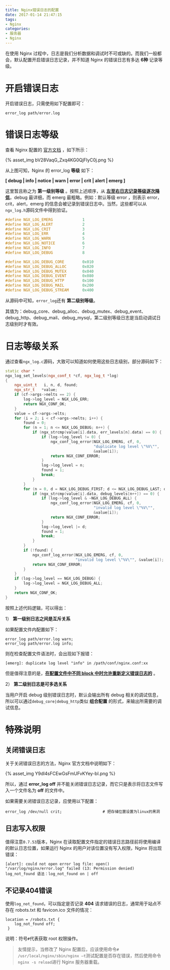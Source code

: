 ```yaml
---
title: Nginx错误日志的配置
date: 2017-01-14 21:47:15
tags:
- Nginx
categories:
- 服务器
- Nginx
---
```


在使用 Nginx 过程中，日志是我们分析数据和调试时不可或缺的。而我们一般都会，默认配置开启错误日志记录，并不知道 Nginx 的错误日志有多达 **6种** 记录等级。<!--more-->

# 开启错误日志

开启错误日志，只需使用如下配置即可：

```
error_log path/error.log 
```

# 错误日志等级

查看 Nginx 配置的 [官方文档](http://nginx.org/en/docs/ngx_core_module.html#error_log) ，如下所示：

{% asset_img bV28VaqG_Zxq4KG0QjFIyC0j.png %}

从上图可知，Nginx 的 error_log **等级** 如下：

<strong>[ debug | info | notice | warn | error | crit | alert | emerg ]</strong>

这里暂且称之为 **第一级别等级** 。按照上述顺序，从 [**左至右日志记录等级逐次降低**]()，debug 最详细，而 emerg 最粗略。例如：默认等级 error ，则表示 error，crit，alert，emerg 的信息会被记录到错误日志中。当然，这些都可以从`ngx_log.h`源码文件中得到验证。

```C++
#define NGX_LOG_EMERG             1
#define NGX_LOG_ALERT             2
#define NGX_LOG_CRIT              3
#define NGX_LOG_ERR               4
#define NGX_LOG_WARN              5
#define NGX_LOG_NOTICE            6
#define NGX_LOG_INFO              7
#define NGX_LOG_DEBUG             8

#define NGX_LOG_DEBUG_CORE        0x010
#define NGX_LOG_DEBUG_ALLOC       0x020
#define NGX_LOG_DEBUG_MUTEX       0x040
#define NGX_LOG_DEBUG_EVENT       0x080
#define NGX_LOG_DEBUG_HTTP        0x100
#define NGX_LOG_DEBUG_MAIL        0x200
#define NGX_LOG_DEBUG_STREAM      0x400
```

从源码中可知，`error_log`还有 **第二级别等级**。

其值为：debug_core、debug_alloc、debug_mutex、debug_event、debug_http、debug_mail、debug_mysql，第二级别等级日志是当启动调试日志级别时才有效。

# 日志等级关系

通过查看`ngx_log.c`源码，大致可以知道如何使用这些日志级别，部分源码如下：

```C++
static char *
ngx_log_set_levels(ngx_conf_t *cf, ngx_log_t *log)
{
    ngx_uint_t   i, n, d, found;
    ngx_str_t   *value;
    if (cf->args->nelts == 2) {
        log->log_level = NGX_LOG_ERR;
        return NGX_CONF_OK;
    }
    value = cf->args->elts;
    for (i = 2; i < cf->args->nelts; i++) {
        found = 0;
        for (n = 1; n <= NGX_LOG_DEBUG; n++) {
            if (ngx_strcmp(value[i].data, err_levels[n].data) == 0) {
                if (log->log_level != 0) {
                    ngx_conf_log_error(NGX_LOG_EMERG, cf, 0,
                                       "duplicate log level \"%V\"",
                                       &value[i]);
                    return NGX_CONF_ERROR;
                }
                log->log_level = n;
                found = 1;
                break;
            }
        }
        for (n = 0, d = NGX_LOG_DEBUG_FIRST; d <= NGX_LOG_DEBUG_LAST; d <<= 1) {
            if (ngx_strcmp(value[i].data, debug_levels[n++]) == 0) {
                if (log->log_level & ~NGX_LOG_DEBUG_ALL) {
                    ngx_conf_log_error(NGX_LOG_EMERG, cf, 0,
                                       "invalid log level \"%V\"",
                                       &value[i]);
                    return NGX_CONF_ERROR;
                }
                log->log_level |= d;
                found = 1;
                break;
            }
        }
        if (!found) {
            ngx_conf_log_error(NGX_LOG_EMERG, cf, 0,
                               "invalid log level \"%V\"", &value[i]);
            return NGX_CONF_ERROR;
        }
    }
    if (log->log_level == NGX_LOG_DEBUG) {
        log->log_level = NGX_LOG_DEBUG_ALL;
    }
    return NGX_CONF_OK;
}
```

按照上述代码逻辑，可以得出：

1） **第一级别日志之间是互斥关系**

如果配置文件内配置如下：

```
error_log path/error.log warn;  
error_log path/error.log info;  
```

则在检查配置文件语法时，会出现如下报错：

```
[emerg]: duplicate log level "info" in /path/conf/nginx.conf:xx
```

但是值得注意的是，[**在配置文件中不同 block 中时允许重新定义错误日志的**]() 。

2） **第二级别日志是可多选关系**

当用户开启 debug 级别错误日志时，默认会输出所有 debug 相关的调试信息，所以可以通过`debug_core|debug_http`类似 **组合配置** 的形式，来输出所需要的调试信息。

# 特殊说明

## 关闭错误日志

关于关闭错误日志的方法，Nginx 官方文档中说明如下：

{% asset_img Y9dl4sFCEwGsFmUFvKYey-bI.png %}

所以，通过 **error_log off** 并不能关闭错误日志记录，而它只是表示将日志文件写入一个文件名为 **off** 的文件中。

如果需要关闭错误日志记录，应使用以下配置：

```
error_log /dev/null crit;                  # 把存储位置设置为linux的黑洞
```

## 日志写入权限

值得注意`0.7.53`版本，Nginx 在读取配置文件指定的错误日志路径前将使用编译的默认日志位置，如果运行 Nginx 的用户对该位置没有写入权限，Nginx 将出现错误：

```
[alert]: could not open error log file: open() "/var/log/nginx/error.log" failed (13: Permission denied) 
log_not_found 语法：log_not_found on | off
```

## 不记录404错误

使用`log_not_found`，可以指定是否记录 **404** 请求错误的日志，通常用于站点不存在 robots.txt 和 favicon.ico 文件的情况：

```
location = /robots.txt {
    log_not_found off;
 }
```

说明：符号`#`代表获取 root 权限操作。

> 友情提示，当修改了 Nginx 配置后，应该使用命令`# /usr/local/nginx/sbin/nginx –t`测试配置是否存在错误，然后使用命令`nginx -s reload`进行 Nginx 服务器重载。
